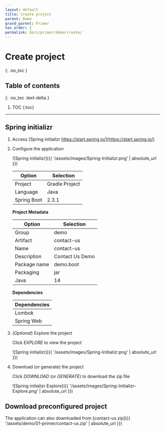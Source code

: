 ```yaml
---
layout: default
title: Create project
parent: Demo
grand_parent: Primer
nav_order: 2
permalink: docs/primer/demo/create/
---
```


# Create project
{: .no_toc }

## Table of contents
{: .no_toc .text-delta }

1. TOC
{:toc}

---

## Spring initializr

1. Access [Spring initializr https://start.spring.io/](https://start.spring.io/)

1. Configure the application

   ![Spring initializr]({{ '/assets/images/Spring-Initializr.png' | absolute_url }})

   | Option      | Selection      |
   | ----------- | -------------- |
   | Project     | Gradle Project |
   | Language    | Java           |
   | Spring Boot | 2.3.1          |

   **Project Metadata**

   | Option       | Selection       |
   | ------------ | --------------- |
   | Group        | demo            |
   | Artifact     | contact-us      |
   | Name         | contact-us      |
   | Description  | Contact Us Demo |
   | Package name | demo.boot       |
   | Packaging    | jar             |
   | Java         | 14              |

   **Dependencies**

   | Dependencies |
   | ------------ |
   | Lombok       |
   | Spring Web   |

1. (_Optional_) Explore the project

   Click _EXPLORE_ to view the project

   ![Spring initializr]({{ '/assets/images/Spring-Initializr.png' | absolute_url }})

1. Download (or generate) the project

   Click _DOWNLOAD_ (or _GENERATE_) to download the zip file

   ![Spring initializr Explore]({{ '/assets/images/Spring-Initializr-Explore.png' | absolute_url }})

## Download preconfigured project

The application can also downloaded from [contact-us.zip]({{ '/assets/demo/01-primer/contact-us.zip' | absolute_url }})
